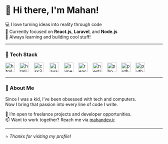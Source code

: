 # 👋 Hi there, I'm Mahan!

💻 I love turning ideas into reality through code  
🌱 Currently focused on **React.js**, **Laravel**, and **Node.js**  
🔭 Always learning and building cool stuff!

---

### 🚀 Tech Stack

<img src="https://cdn.jsdelivr.net/gh/devicons/devicon/icons/c/c-original.svg" height="30" alt="html5 logo" /><img width="12" />
<img src="https://cdn.jsdelivr.net/gh/devicons/devicon/icons/html5/html5-original.svg" height="30" alt="html5 logo" /><img width="12" />
<img src="https://cdn.jsdelivr.net/gh/devicons/devicon/icons/css3/css3-original.svg" height="30" alt="css3 logo"  /> <img width="12" />
<img src="https://cdn.jsdelivr.net/gh/devicons/devicon/icons/javascript/javascript-original.svg" height="30" alt="javascript logo"  /><img width="12" />
<img src="https://cdn.jsdelivr.net/gh/devicons/devicon/icons/typescript/typescript-original.svg" height="30" alt="typescript logo"  /><img width="12" />
<img src="https://cdn.jsdelivr.net/gh/devicons/devicon/icons/react/react-original.svg" height="30" alt="react logo"  /><img width="12" />
<img src="https://cdn.jsdelivr.net/gh/devicons/devicon/icons/nextjs/nextjs-original.svg" height="30" alt="nextjs logo"  /><img width="12" />
<img src="https://cdn.jsdelivr.net/gh/devicons/devicon/icons/php/php-original.svg" height="30" alt="php logo"  /><img width="12" />
<img src="https://cdn.jsdelivr.net/gh/devicons/devicon/icons/laravel/laravel-original.svg" height="30" alt="python logo"  /><img width="12" />
<img src="https://cdn.jsdelivr.net/gh/devicons/devicon/icons/python/python-original.svg" height="30" alt="python logo"  /><img width="12" />

---

### 🧠 About Me

Since I was a kid, I’ve been obsessed with tech and computers.  
Now I bring that passion into every line of code I write.

📌 I’m open to freelance projects and developer opportunities.  
📫 Want to work together? Reach me via [mahandev.ir](https://mahandev.ir)

---

⭐️ *Thanks for visiting my profile!*  

